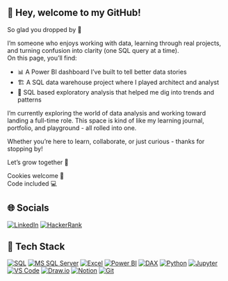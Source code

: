 ## 🌟 Hey, welcome to my GitHub!
So glad you dropped by 👋

I’m someone who enjoys working with data, learning through real projects, and turning confusion into clarity (one SQL query at a time).     
On this page, you’ll find:
- 📊 A Power BI dashboard I’ve built to tell better data stories
- 🏗️ A SQL data warehouse project where I played architect and analyst
- 🧠 SQL based exploratory analysis that helped me dig into trends and patterns

I’m currently exploring the world of data analysis and working toward landing a full-time role. This space is kind of like my learning journal, portfolio, and playground - all rolled into one.

Whether you’re here to learn, collaborate, or just curious - thanks for stopping by!  

Let’s grow together 🚀

Cookies welcome 🍪  
Code included 💻

## 🌐 Socials

[![LinkedIn](https://img.shields.io/badge/LinkedIn-0077B5?style=for-the-badge&logo=linkedin&logoColor=white)](https://www.linkedin.com/in/tarun-kumar-508990192/)
[![HackerRank](https://img.shields.io/badge/HackerRank-111822?style=for-the-badge&logo=HackerRank&logoColor=2EC866)](https://www.hackerrank.com/profile/kTarun)

## 🧰 Tech Stack

[![SQL](https://img.shields.io/badge/SQL-025E8C?style=for-the-badge&logo=postgresql&logoColor=white)]()
[![MS SQL Server](https://img.shields.io/badge/MS_SQL_Server-CC2927?style=for-the-badge&logo=microsoftsqlserver&logoColor=white)]()
[![Excel](https://img.shields.io/badge/Excel-217346?style=for-the-badge&logo=microsoft-excel&logoColor=white)]()
[![Power BI](https://img.shields.io/badge/Power_BI-F2C811?style=for-the-badge&logo=powerbi&logoColor=black)]()
[![DAX](https://img.shields.io/badge/DAX-0C2340?style=for-the-badge&logo=powerbi&logoColor=yellow)]()
[![Python](https://img.shields.io/badge/Python-3776AB?style=for-the-badge&logo=python&logoColor=white)]()
[![Jupyter](https://img.shields.io/badge/Jupyter-F37626?style=for-the-badge&logo=jupyter&logoColor=white)]()
[![VS Code](https://img.shields.io/badge/VS_Code-007ACC?style=for-the-badge&logo=visual-studio-code&logoColor=white)]()
[![Draw.io](https://img.shields.io/badge/Draw.io-F08705?style=for-the-badge&logo=diagrams-dot-net&logoColor=white)]()
[![Notion](https://img.shields.io/badge/Notion-000000?style=for-the-badge&logo=notion&logoColor=white)]()
[![Git](https://img.shields.io/badge/Git-F05032?style=for-the-badge&logo=git&logoColor=white)]()
